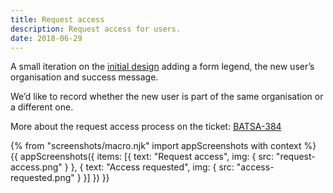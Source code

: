 ```yaml
---
title: Request access
description: Request access for users.
date: 2018-06-29
---
```

A small iteration on the [initial design](/publish-teacher-training-courses/check-ucas-data#request-access) adding a form legend, the new user’s organisation and success message.

We’d like to record whether the new user is part of the same organisation or a different one.

More about the request access process on the ticket: [BATSA-384](https://dfedigital.atlassian.net/browse/BATSA-384)

{% from "screenshots/macro.njk" import appScreenshots with context %}
{{ appScreenshots({
  items: [{
    text: "Request access",
    img: { src: "request-access.png" }
  }, {
    text: "Access requested",
    img: { src: "access-requested.png" }
  }]
}) }}
